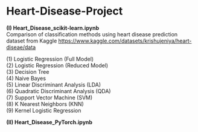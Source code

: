 # Heart-Disease-Project

**(I) Heart_Disease_scikit-learn.ipynb**
<br /> Comparison of classification methods using heart disease prediction dataset from Kaggle
https://www.kaggle.com/datasets/krishujeniya/heart-diseae/data

(1) Logistic Regression (Full Model) <br />
(2) Logistic Regression (Reduced Model) <br />
(3) Decision Tree <br />
(4) Naive Bayes <br />
(5) Linear Discriminant Analysis (LDA) <br />
(6) Quadratic Discriminant Analysis (QDA) <br />
(7) Support Vector Machine (SVM) <br />
(8) K Nearest Neighbors (KNN) <br />
(9) Kernel Logistic Regression

**(II) Heart_Disease_PyTorch.ipynb**
